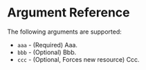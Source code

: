 # Argument Reference

The following arguments are supported:

* `aaa` - (Required) Aaa.
* `bbb` - (Optional) Bbb.
* `ccc` - (Optional, Forces new resource) Ccc.

